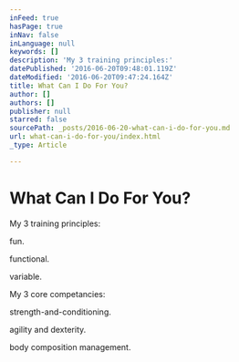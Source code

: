```yaml
---
inFeed: true
hasPage: true
inNav: false
inLanguage: null
keywords: []
description: 'My 3 training principles:'
datePublished: '2016-06-20T09:48:01.119Z'
dateModified: '2016-06-20T09:47:24.164Z'
title: What Can I Do For You?
author: []
authors: []
publisher: null
starred: false
sourcePath: _posts/2016-06-20-what-can-i-do-for-you.md
url: what-can-i-do-for-you/index.html
_type: Article

---
```

# What Can I Do For You?

My 3 training principles:

fun.

functional.

variable.

My 3 core competancies:

strength-and-conditioning.

agility and dexterity.

body composition management.